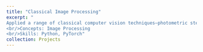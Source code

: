 ```yaml
---
title: "Classical Image Processing"
excerpt: "
Applied a range of classical computer vision techniques—photometric stereo, depth estimation, RANSAC-based image stitching, Laplacian edge detection, Hough Transform, and SIFT—for solving foundational visual understanding tasks. Demonstrated effective 3D reconstruction, feature matching, and scene interpretation using traditional image processing pipelines. 
<br/>Concepts: Image Processing
<br/>Skills: Python, PyTorch"
collection: Projects
---
```


